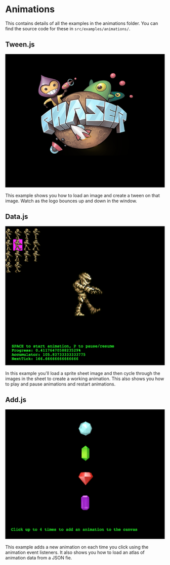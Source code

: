 # Animations

This contains details of all the examples in the animations folder. You can find the source code for these in `src/examples/animations/`.

## Tween.js
![Teen.js Preview](/src/examples/animations/images/tween.png "Tween.js Preview")

This example shows you how to load an image and create a tween on that image. Watch as the logo bounces up and down in the window.

## Data.js

![Data.js Preview](/src/examples/animations/images/data.png "Data.js Preview")

In this example you'll load a sprite sheet image and then cycle through the images in the sheet to create a working animation. This also shows you how to play and pause animations and restart animations.

## Add.js

![Add.js Preview](/src/examples/animations/images/add.png "Add.js Preview")

This example adds a new animation on each time you click using the animation event listeners. It also shows you how to load an atlas of animation data from a JSON fie.
